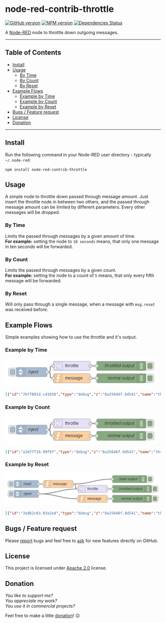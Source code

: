 node-red-contrib-throttle
=========================

[![GitHub version](https://badge.fury.io/gh/eisbehr-%2Fnode-red-throttle.svg)](http://github.com/eisbehr-/node-red-throttle)
[![NPM version](https://badge.fury.io/js/node-red-contrib-throttle.svg)](http://www.npmjs.org/package/node-red-contrib-throttle)
[![Dependencies Status](https://david-dm.org/eisbehr-/node-red-throttle/status.svg)](https://david-dm.org/eisbehr-/node-red-throttle)

A <a href="http://nodered.org" target="_new">Node-RED</a> node to throttle down outgoing messages.

---

## Table of Contents
* [Install](#install)
* [Usage](#usage)
  * [By Time](#by-time)
  * [By Count](#by-count)
  * [By Reset](#by-reset)
* [Example Flows](#example-flows)
  * [Example by Time](#example-by-time)
  * [Example by Count](#example-by-count)
  * [Example by Reset](#example-by-reset)
* [Bugs / Feature request](#bugs--feature-request)
* [License](#license)
* [Donation](#donation)

---

## Install

Run the following command in your Node-RED user directory - typically `~/.node-red`:

```
npm install node-red-contrib-throttle
```


## Usage

A simple node to throttle down passed through message amount.
Just insert the throttle node in between two others, and the passed through message amount can be limited by different parameters.
Every other messages will be dropped.


### By Time

Limits the passed through messages by a given amount of time.  
**For example:** setting the node to `10 seconds` means, that only one message in ten seconds will be forwarded.


### By Count

Limits the passed through messages by a given count.  
**For example:** setting the node to a count of `5` means, that only every fifth message will be forwarded.


### By Reset

Will only pass through a single message, when a message with `msg.reset` was received before.


## Example Flows

Simple examples showing how to use the throttle and it's output.


### Example by Time

![example1.png](./doc/example1.png)

```JSON
[{"id":"76ff891d.c41038","type":"debug","z":"8a25646f.9d541","name":"throttled output","active":true,"console":"false","complete":"payload","x":660,"y":120,"wires":[]},{"id":"81be4802.e74478","type":"function","z":"8a25646f.9d541","name":"message","func":"msg.payload = \"injected\";\nreturn msg;","outputs":1,"noerr":0,"x":500,"y":160,"wires":[["789ee5ac.32e214"]]},{"id":"789ee5ac.32e214","type":"debug","z":"8a25646f.9d541","name":"normal output","active":true,"console":"false","complete":"payload","x":660,"y":160,"wires":[]},{"id":"99fbadf5.9b42e8","type":"throttle","z":"8a25646f.9d541","name":"","throttleType":"time","timeLimit":"3","timeLimitType":"seconds","countLimit":"3","locked":false,"x":500,"y":120,"wires":[["76ff891d.c41038"]]},{"id":"681f30ee.8f3598","type":"inject","z":"8a25646f.9d541","name":"inject","topic":"","payload":"!!! PASSED THROUGH !!!","payloadType":"str","repeat":"","crontab":"","once":false,"x":370,"y":140,"wires":[["99fbadf5.9b42e8","81be4802.e74478"]]}]
```


### Example by Count

![example2.png](./doc/example2.png)

```JSON
[{"id":"a3d7f710.99f97","type":"debug","z":"8a25646f.9d541","name":"throttled output","active":true,"console":"false","complete":"payload","x":660,"y":240,"wires":[]},{"id":"e2c6599a.0b5c98","type":"function","z":"8a25646f.9d541","name":"message","func":"msg.payload = \"injected\";\nreturn msg;","outputs":1,"noerr":0,"x":500,"y":280,"wires":[["b899b45b.46f4d8"]]},{"id":"b899b45b.46f4d8","type":"debug","z":"8a25646f.9d541","name":"normal output","active":true,"console":"false","complete":"payload","x":660,"y":280,"wires":[]},{"id":"8a2c177f.24e0c8","type":"throttle","z":"8a25646f.9d541","name":"","throttleType":"count","timeLimit":"10","timeLimitType":"seconds","countLimit":"3","locked":false,"x":500,"y":240,"wires":[["a3d7f710.99f97"]]},{"id":"836ebd21.ad25","type":"inject","z":"8a25646f.9d541","name":"inject","topic":"","payload":"!!! PASSED THROUGH !!!","payloadType":"str","repeat":"","crontab":"","once":false,"x":370,"y":260,"wires":[["8a2c177f.24e0c8","e2c6599a.0b5c98"]]}]
```


### Example by Reset

![example3.png](./doc/example3.png)

```JSON
[{"id":"3a962c63.03a2e4","type":"debug","z":"8a25646f.9d541","name":"throttled output","active":true,"console":"false","complete":"payload","x":800,"y":400,"wires":[]},{"id":"4e11480f.2fad28","type":"function","z":"8a25646f.9d541","name":"message","func":"msg.payload = \"injected\";\nreturn msg;","outputs":1,"noerr":0,"x":640,"y":440,"wires":[["65516c41.da3d44"]]},{"id":"65516c41.da3d44","type":"debug","z":"8a25646f.9d541","name":"normal output","active":true,"console":"false","complete":"payload","x":800,"y":440,"wires":[]},{"id":"50915215.704714","type":"throttle","z":"8a25646f.9d541","name":"","throttleType":"reset","timeLimit":"10","timeLimitType":"seconds","countLimit":"3","locked":false,"x":640,"y":400,"wires":[["3a962c63.03a2e4"]]},{"id":"4ba961e0.c018c8","type":"inject","z":"8a25646f.9d541","name":"inject","topic":"","payload":"!!! PASSED THROUGH !!!","payloadType":"str","repeat":"","crontab":"","once":false,"x":370,"y":420,"wires":[["50915215.704714","4e11480f.2fad28"]]},{"id":"f786e09d.1cdfa","type":"inject","z":"8a25646f.9d541","name":"reset","topic":"","payload":"reset","payloadType":"str","repeat":"","crontab":"","once":false,"x":370,"y":380,"wires":[["bbf770bd.df0768"]]},{"id":"bbf770bd.df0768","type":"function","z":"8a25646f.9d541","name":"message","func":"msg.reset = true;\nreturn msg;","outputs":1,"noerr":0,"x":500,"y":380,"wires":[["50915215.704714","c1d324bd.d2feb8"]]},{"id":"c1d324bd.d2feb8","type":"debug","z":"8a25646f.9d541","name":"reset output","active":true,"console":"false","complete":"payload","x":790,"y":360,"wires":[]}]
```


## Bugs / Feature request
Please [report](http://github.com/eisbehr-/node-red-throttle/issues) bugs and feel free to [ask](http://github.com/eisbehr-/node-red-throttle/issues) for new features directly on GitHub.


## License
This project is licensed under [Apache 2.0](http://www.apache.org/licenses/LICENSE-2.0) license.


## Donation
_You like to support me?_  
_You appreciate my work?_  
_You use it in commercial projects?_  
  
Feel free to make a little [donation](https://www.paypal.com/cgi-bin/webscr?cmd=_s-xclick&hosted_button_id=FFL6VQJCUZMXC)! :wink: